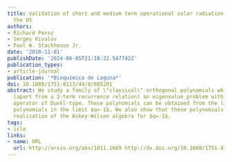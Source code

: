 ```yaml
---
title: Validation of short and medium term operational solar radiation forecasts in
  the US
authors:
- Richard Perez
- Sergey Kivalov
- Paul W. Stackhouse Jr.
date: '2010-11-01'
publishDate: '2024-06-05T21:10:22.547742Z'
publication_types:
- article-journal
publication: '*Bioquímica de Laguna*'
doi: 10.1088/1751-8113/44/8/085201
abstract: We study a family of \"classical\" orthogonal polynomials which satisfy
  (apart from a 3-term recurrence relation) an eigenvalue problem with a differential
  operator of Dunkl-type. These polynomials can be obtained from the little $q$-Jacobi
  polynomials in the limit $q=-1$. We also show that these polynomials provide a nontrivial
  realization of the Askey-Wilson algebra for $q=-1$.
tags:
- icle
links:
- name: URL
  url: http://arxiv.org/abs/1011.1669 http://dx.doi.org/10.1088/1751-8113/44/8/085201
---
```

